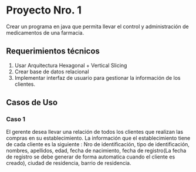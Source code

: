 # Proyecto Nro. 1

Crear un programa en java que permita llevar el control y administración de medicamentos de una  farmacia.

## Requerimientos técnicos

1. Usar Arquitectura Hexagonal + Vertical Slicing
2. Crear base de datos relacional
3. Implementar interfaz de usuario para gestionar la información de los clientes.

## Casos de Uso

### Caso 1

El gerente desea llevar una relación de todos los clientes que realizan las compras en su establecimiento. La información que el establecimiento tiene de cada cliente es la siguiente : Nro de identificación, tipo de identificación, nombres, apellidos, edad, fecha de nacimiento, fecha de registro(La fecha de registro se debe generar de forma automatica cuando el cliente es creado), ciudad de residencia, barrio de residencia. 